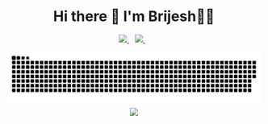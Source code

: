 <h1 align='center'>
  Hi there 👋 I'm Brijesh👨‍💻
</h1>

<p align='center'>
  
</p>

<p align='center'>
  <a href="https://medium.com/@brijesh.sriv.misc">
    <img src="https://img.shields.io/badge/Medium-12100E?style=for-the-badge&logo=medium&logoColor=white" />
  </a>&nbsp;&nbsp;
  <a href="https://www.linkedin.com/in/brijeshsrivastava">
    <img src="https://img.shields.io/badge/LinkedIn-0077B5?style=for-the-badge&logo=linkedin&logoColor=white" />        
  </a>&nbsp;&nbsp;
</p>

<p align='center'>
<picture>
<img src="https://github.com/brijeshsrivdev/brijeshsrivdev/blob/main/github-contribution-grid-snake.svg" />
</picture>

<picture>
<img src="https://github-readme-stats.vercel.app/api?username=brijeshsrivdev&show=reviews,discussions_started,discussions_answered,prs_merged,prs_merged_percentage" />
</picture>
</p>

<!--
**brijeshsrivdev/brijeshsrivdev** is a ✨ _special_ ✨ repository because its `README.md` (this file) appears on your GitHub profile.

Here are some ideas to get you started:

- 🔭 I’m currently working on ...
- 🌱 I’m currently learning ...
- 👯 I’m looking to collaborate on ...
- 🤔 I’m looking for help with ...
- 💬 Ask me about ...
- 📫 How to reach me: ...
- 😄 Pronouns: ...
- ⚡ Fun fact: ...
-->
